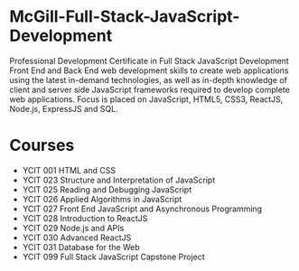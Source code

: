 # McGill-Full-Stack-JavaScript-Development
Professional Development Certificate in Full Stack JavaScript Development
  Front End and Back End web development skills to create web applications using the latest in-demand technologies, as well as in-depth knowledge of client and server side JavaScript frameworks required to develop complete web applications. Focus is placed on JavaScript, HTML5, CSS3, ReactJS, Node.js, ExpressJS and SQL.

# Courses
- YCIT 001 HTML and CSS
- YCIT 023 Structure and Interpretation of JavaScript
- YCIT 025 Reading and Debugging JavaScript
- YCIT 026 Applied Algorithms in JavaScript
- YCIT 027 Front End JavaScript and Asynchronous Programming
- YCIT 028 Introduction to ReactJS
- YCIT 029 Node.js and APIs
- YCIT 030 Advanced ReactJS
- YCIT 031 Database for the Web
- YCIT 099 Full Stack JavaScript Capstone Project
